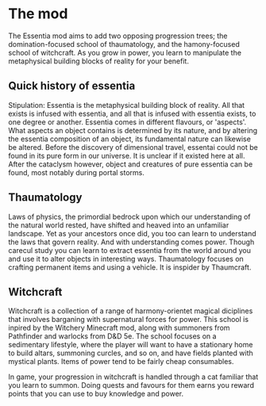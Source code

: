 # The mod
The Essentia mod aims to add two opposing progression trees; the domination-focused school of thaumatology, and the hamony-focused school of witchcraft.  As you grow in power, you learn to manipulate the metaphysical building blocks of reality for your benefit.

## Quick history of essentia
Stipulation: Essentia is the metaphysical building block of reality. All that exists is infused with essentia, and all that is infused with essentia exists, to one degree or another. Essentia comes in different flavours, or 'aspects'. What aspects an object contains is determined by its nature, and by altering the essentia composition of an object, its fundamental nature can likewise be altered.
Before the discovery of dimensional travel, essentai could not be found in its pure form in our universe. It is unclear if it existed here at all.
After the cataclysm however, object and creatures of pure essentia can be found, most notably during portal storms.

## Thaumatology
Laws of physics, the primordial bedrock upon which our understanding of the natural world rested, have shifted and heaved into an unfamiliar landscape. Yet as your ancestors once did, you too can learn to understand the laws that govern reality. And with understanding comes power. Though carecul study you can learn to extract essentia from the world around you and use it to alter objects in interesting ways.
Thaumatology focuses on crafting permanent items and using a vehicle. It is inspider by Thaumcraft.

## Witchcraft
Witchcraft is a collection of a range of harmony-orientet magical diciplines that involves barganing with supernatural forces for power. This school is inpired by the Witchery Minecraft mod, along with summoners from Pathfinder and warlocks from D&D 5e. The school focuses on a sedimentary lifestyle, where the player will want to have a stationary home to build altars, summoning curcles, and so on, and have fields planted with mystical plants. Items of power tend to be fairly cheap consumables.

In game, your progression in witchcraft is handled through a cat familiar that you learn to summon. Doing quests and favours for them earns you reward points that you can use to buy knowledge and power.
